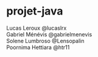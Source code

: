 # projet-java


Lucas Leroux @lucaslrx  
Gabriel Ménévis @gabrielmenevis  
Solene Lumbroso @Lensopalin  
Poornima Hettiara @htr11
